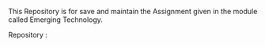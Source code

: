 This Repository is for save and maintain the Assignment given in the module called Emerging Technology.

Repository : 
